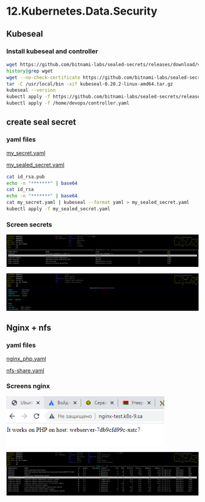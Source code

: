 # 12.Kubernetes.Data.Security

## Kubeseal

### Install kubeseal and controller

 ```bash
wget https://github.com/bitnami-labs/sealed-secrets/releases/download/v0.20.2/kubeseal-0.20.2-linux-amd64.tar.gz
history|grep wget
wget --no-check-certificate https://github.com/bitnami-labs/sealed-secrets/releases/download/v0.20.2/kubeseal-0.20.2-linux-amd64.tar.gz
tar -C /usr/local/bin -xzf kubeseal-0.20.2-linux-amd64.tar.gz
kubeseal --version
kubectl apply -f https://github.com/bitnami-labs/sealed-secrets/releases/download/v0.20.2/controller.yaml
kubectl apply -f /home/devops/controller.yaml
 ```

## create seal secret

### yaml files

[my_secret.yaml](my_secret.yaml)

[my_sealed_secret.yaml](my_sealed_secret.yaml)

```bash
cat id_rsa.pub
echo -n "*******" | base64
cat id_rsa
echo -n "*******" | base64
cat my_secret.yaml | kubeseal --format yaml > my_sealed_secret.yaml
kubectl apply -f my_sealed_secret.yaml
```

### Screen secrets

![secrets1.PNG](secrets1.PNG)

![secrets2.PNG](secrets2.PNG)

## Nginx + nfs

### yaml files

[nginx_php.yaml](nginx_php.yaml)

[nfs-share.yaml](nfs-share.yaml)

### Screens nginx

![Screen browser](web.PNG)

![nginx_php.PNG](nginx_php.PNG)